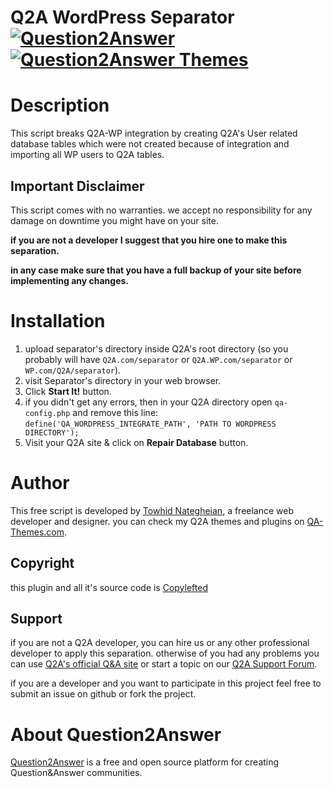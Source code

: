 # Q2A WordPress Separator [![Question2Answer](http://qa-themes.com/files/q2a-logo.png)](http://www.question2answer.org/) [![Question2Answer Themes](http://qa-themes.com/files/qa-logo.jpg)](http://qa-themes.com/)

# Description
This script breaks Q2A-WP integration by creating Q2A's User related database tables which were not created because of integration and importing all WP users to Q2A tables.

## Important Disclaimer

This script comes with no warranties. we accept no responsibility for any damage on downtime you might have on your site.

**if you are not a developer I suggest that you hire one to make this separation.**

**in any case make sure that you have a full backup of your site before implementing any changes.**

# Installation
1. upload separator's directory inside Q2A's root directory (so you probably will have `Q2A.com/separator` or `Q2A.WP.com/separator` or `WP.com/Q2A/separator`).
2. visit Separator's directory in your web browser.
3. Click **Start It!** button.
4. if you didn't get any errors, then in your Q2A directory open `qa-config.php` and remove this line: `define('QA_WORDPRESS_INTEGRATE_PATH', 'PATH TO WORDPRESS DIRECTORY');`
5. Visit your Q2A site & click on **Repair Database** button.

# Author
This free script is developed by [Towhid Nategheian](http://TowhidN.com), a freelance web developer and designer. you can check my Q2A themes and plugins on [QA-Themes.com](http://QA-Themes.com).

## Copyright
this plugin and all it's source code is [Copylefted](http://en.wikipedia.org/wiki/Copyleft)

## Support
if you are not a Q2A developer, you can hire us or any other professional developer to apply this separation.
otherwise of you had any problems you can use [Q2A's official Q&A site](http://question2answer.org/qa/) or start a topic on our [Q2A Support Forum](http://qa-themes.com/support/).

if you are a developer and you want to participate in this project feel free to submit an issue on github or fork the project.

# About Question2Answer

[Question2Answer](http://qa-themes.com/question2answer) is a free and open source platform for creating Question&Answer communities.
